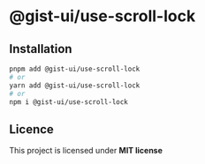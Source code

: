 # @gist-ui/use-scroll-lock



## Installation

```bash
pnpm add @gist-ui/use-scroll-lock
# or
yarn add @gist-ui/use-scroll-lock
# or
npm i @gist-ui/use-scroll-lock
```

## Licence

This project is licensed under **MIT license**